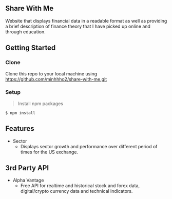 ## Share With Me
Website that displays financial data in a readable format as well as providing a brief description of finance theory that I have picked up online and through education.

## Getting Started

### Clone
Clone this repo to your local machine using https://github.com/minhhho2/share-with-me.git

### Setup
> Install npm packages
``` shell
$ npm install
```

## Features
- Sector
  - Displays sector growth and performance over different period of times for the US exchange.

## 3rd Party API
- Alpha Vantage
  - Free API for realtime and historical stock and forex data, digital/crypto currency data and technical indicators.
 
